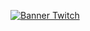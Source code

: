 [![Banner Twitch](https://static-cdn.jtvnw.net/jtv_user_pictures/91236a6a-b3e3-4144-bfac-a7dae278ce23-channel_offline_image-1920x1080.png)](https://twitch.tv/dotcsv)
